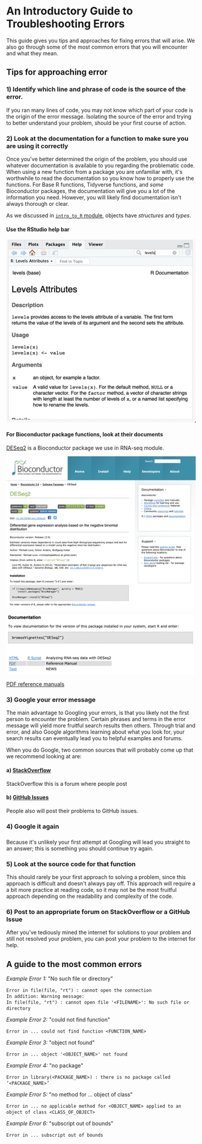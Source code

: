 # An Introductory Guide to Troubleshooting Errors

This guide gives you tips and approaches for fixing errors that will arise. We also go through some of the most common errors that 
you will encounter and what they mean. 

## Tips for approaching error

### 1) Identify which line and phrase of code is the source of the error.
If you ran many lines of code, you may not know which part of your code is the 
origin of the error message. Isolating the source of the error and trying to 
better understand your problem, should be your first course of action. 

### 2) Look at the documentation for a function to make sure you are using it correctly
Once you've better determined the origin of the problem, you should use whatever
documentation is available to you regarding the problematic code. When using 
a new function from a package you are unfamiliar with, it's worthwhile to read 
the documentation so you know how to properly use the functions. For Base R 
functions, Tidyverse functions, and *some* Bioconductor packages, the documentation
will give you a lot of the information you need. However, you will likely find
documentation isn't always thorough or clear. 

As we discussed in 
[`intro_to_R` module](https://alexslemonade.github.io/training-modules/intro-to-R-tidyverse/01-intro_to_r.nb.html),
objects have *structures* and *types*. 

#### Use the RStudio help bar
![search_bar](screenshots/r_search_bar.png)

#### For Bioconductor package functions, look at their documents

[DESeq2](https://www.bioconductor.org/packages/release/bioc/html/DESeq2.html) is 
a Bioconductor package we use in RNA-seq module. 

![bioconductor](screenshots/bioconductor_deseq2.png)

![bioconductor_docs](screenshots/bioconductor_docs.png)

[PDF reference manuals](https://www.bioconductor.org/packages/release/bioc/manuals/DESeq2/man/DESeq2.pdf)

### 3) Google your error message

The main advantage to Googling your errors, is that you likely not the first 
person to encounter the problem. Certain phrases and terms in the error message
will yield more fruitful search results then others. Through trial and error, 
and also Google algorithms learning about what you look for, your search results
can eventually lead you to helpful examples and forums. 

When you do Google, two common sources that will probably come up that we 
recommend looking at are:

#### a) [StackOverflow](https://stackoverflow.com/)
StackOverflow this is a forum where people post

#### b) [GitHub Issues](https://help.github.com/en/articles/about-issues)
People also will post their problems to GitHub issues.

### 4) Google it again
### 
Because it's unlikely your first attempt at Googling will lead you straight
to an answer; this is something you should continue try again. 

### 5) Look at the source code for that function

This should rarely be your first approach to solving a problem, since this
approach is difficult and doesn't always pay off. 
This approach will require a a bit more practice at reading code, so it
may not be the most fruitful approach depending on the readability and 
complexity of the code. 

### 6) Post to an appropriate forum on StackOverflow or a GitHub Issue

After you've tediously mined the internet for solutions to your problem and 
still not resolved your problem, you can post your problem to the internet for
help. 

## A guide to the most common errors

_Example Error 1:_ "No such file or directory"
```
Error in file(file, "rt") : cannot open the connection
In addition: Warning message:
In file(file, "rt") : cannot open file '<FILENAME>': No such file or directory
```

_Example Error 2:_ "could not find function"
```
Error in ... could not find function <FUNCTION_NAME>
```

_Example Error 3:_ "object not found"
```
Error in ... object '<OBJECT_NAME>' not found
```

_Example Error 4:_ "no package"
```
Error in library(<PACKAGE_NAME>) : there is no package called ‘<PACKAGE_NAME>’
```

_Example Error 5:_ "no method for ... object of class"
```
Error in ... no applicable method for <OBJECT_NAME> applied to an object of class <CLASS_OF_OBJECT>
```

_Example Error 6:_ "subscript out of bounds"
```
Error in ... subscript out of bounds
```
